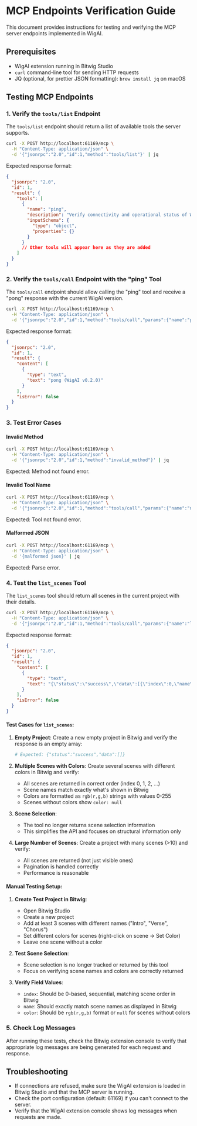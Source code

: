 # MCP Endpoints Verification Guide

This document provides instructions for testing and verifying the MCP server endpoints implemented in WigAI.

## Prerequisites

- WigAI extension running in Bitwig Studio
- `curl` command-line tool for sending HTTP requests
- JQ (optional, for prettier JSON formatting): `brew install jq` on macOS

## Testing MCP Endpoints

### 1. Verify the `tools/list` Endpoint

The `tools/list` endpoint should return a list of available tools the server supports.

```bash
curl -X POST http://localhost:61169/mcp \
  -H "Content-Type: application/json" \
  -d '{"jsonrpc":"2.0","id":1,"method":"tools/list"}' | jq
```

Expected response format:
```json
{
  "jsonrpc": "2.0",
  "id": 1,
  "result": {
    "tools": [
      {
        "name": "ping",
        "description": "Verify connectivity and operational status of WigAI",
        "inputSchema": {
          "type": "object",
          "properties": {}
        }
      }
      // Other tools will appear here as they are added
    ]
  }
}
```

### 2. Verify the `tools/call` Endpoint with the "ping" Tool

The `tools/call` endpoint should allow calling the "ping" tool and receive a "pong" response with the current WigAI version.

```bash
curl -X POST http://localhost:61169/mcp \
  -H "Content-Type: application/json" \
  -d '{"jsonrpc":"2.0","id":1,"method":"tools/call","params":{"name":"ping","arguments":{}}}' | jq
```

Expected response format:
```json
{
  "jsonrpc": "2.0",
  "id": 1,
  "result": {
    "content": [
      {
        "type": "text",
        "text": "pong (WigAI v0.2.0)"
      }
    ],
    "isError": false
  }
}
```

### 3. Test Error Cases

#### Invalid Method
```bash
curl -X POST http://localhost:61169/mcp \
  -H "Content-Type: application/json" \
  -d '{"jsonrpc":"2.0","id":1,"method":"invalid_method"}' | jq
```

Expected: Method not found error.

#### Invalid Tool Name
```bash
curl -X POST http://localhost:61169/mcp \
  -H "Content-Type: application/json" \
  -d '{"jsonrpc":"2.0","id":1,"method":"tools/call","params":{"name":"nonexistent_tool","arguments":{}}}' | jq
```

Expected: Tool not found error.

#### Malformed JSON
```bash
curl -X POST http://localhost:61169/mcp \
  -H "Content-Type: application/json" \
  -d '{malformed json}' | jq
```

Expected: Parse error.

### 4. Test the `list_scenes` Tool

The `list_scenes` tool should return all scenes in the current project with their details.

```bash
curl -X POST http://localhost:61169/mcp \
  -H "Content-Type: application/json" \
  -d '{"jsonrpc":"2.0","id":1,"method":"tools/call","params":{"name":"list_scenes","arguments":{}}}' | jq
```

Expected response format:
```json
{
  "jsonrpc": "2.0",
  "id": 1,
  "result": {
    "content": [
      {
        "type": "text",
        "text": "{\"status\":\"success\",\"data\":[{\"index\":0,\"name\":\"Intro\",\"color\":\"rgb(255,128,0)\"},{\"index\":1,\"name\":\"Verse\",\"color\":\"rgb(0,180,255)\"},{\"index\":2,\"name\":\"Chorus\",\"color\":null}]}"
      }
    ],
    "isError": false
  }
}
```

#### Test Cases for `list_scenes`:

1. **Empty Project**: Create a new empty project in Bitwig and verify the response is an empty array:
   ```bash
   # Expected: {"status":"success","data":[]}
   ```

2. **Multiple Scenes with Colors**: Create several scenes with different colors in Bitwig and verify:
   - All scenes are returned in correct order (index 0, 1, 2, ...)
   - Scene names match exactly what's shown in Bitwig
   - Colors are formatted as `rgb(r,g,b)` strings with values 0-255
   - Scenes without colors show `color: null`

3. **Scene Selection**:
   - The tool no longer returns scene selection information
   - This simplifies the API and focuses on structural information only

4. **Large Number of Scenes**: Create a project with many scenes (>10) and verify:
   - All scenes are returned (not just visible ones)
   - Pagination is handled correctly
   - Performance is reasonable

#### Manual Testing Setup:

1. **Create Test Project in Bitwig**:
   - Open Bitwig Studio
   - Create a new project
   - Add at least 3 scenes with different names ("Intro", "Verse", "Chorus")
   - Set different colors for scenes (right-click on scene → Set Color)
   - Leave one scene without a color

2. **Test Scene Selection**:
   - Scene selection is no longer tracked or returned by this tool
   - Focus on verifying scene names and colors are correctly returned

3. **Verify Field Values**:
   - `index`: Should be 0-based, sequential, matching scene order in Bitwig
   - `name`: Should exactly match scene names as displayed in Bitwig
   - `color`: Should be `rgb(r,g,b)` format or `null` for scenes without colors

### 5. Check Log Messages

After running these tests, check the Bitwig extension console to verify that appropriate log messages are being generated for each request and response.

## Troubleshooting

- If connections are refused, make sure the WigAI extension is loaded in Bitwig Studio and that the MCP server is running.
- Check the port configuration (default: 61169) if you can't connect to the server.
- Verify that the WigAI extension console shows log messages when requests are made.
